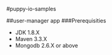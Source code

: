#puppy-io-samples

##user-manager app
###Prerequisities
  * JDK 1.8.X
  * Maven 3.3.X
  * Mongodb 2.6.X or above
